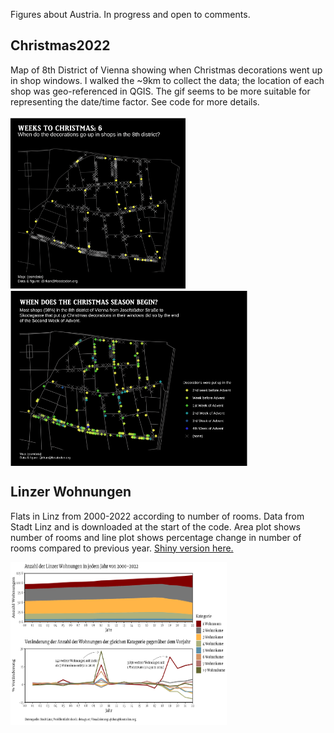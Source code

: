 Figures about Austria. In progress and open to comments. 

## Christmas2022
Map of 8th District of Vienna showing when Christmas decorations went up in shop windows. I walked the ~9km to collect the data; the location of each shop was geo-referenced in QGIS. The gif seems to be more suitable for representing the date/time factor. See code for more details.

<p float="left">
  <img align="top" src="christmas2022/christmas2022.gif" height="280" width="280" alt="gif of Josefstadt, Vienna showing when decorations go up in shops"/>
  <img align="top" src="christmas2022/christmas2022.png" height="280" width="379" alt="map of Josefstadt, Vienna showing when decorations go up in shops"/>
</p>


## Linzer Wohnungen
Flats in Linz from 2000-2022 according to number of rooms. Data from Stadt Linz and is downloaded at the start of the code. Area plot shows number of rooms and line plot shows percentage change in number of rooms compared to previous year. [Shiny version here. ](https://github.com/rkan0/shiny/tree/main/linz_wohnung)


<p float="left">
    <img align="top" src="linz_wohnung/linz_wohnung.png" height="261" width="346" alt="shiny app to visualise data on flats in Linz from 2000-2022"/>
    </p>




